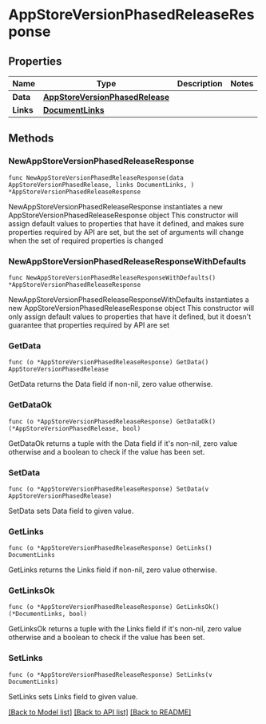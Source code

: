 # AppStoreVersionPhasedReleaseResponse

## Properties

Name | Type | Description | Notes
------------ | ------------- | ------------- | -------------
**Data** | [**AppStoreVersionPhasedRelease**](AppStoreVersionPhasedRelease.md) |  | 
**Links** | [**DocumentLinks**](DocumentLinks.md) |  | 

## Methods

### NewAppStoreVersionPhasedReleaseResponse

`func NewAppStoreVersionPhasedReleaseResponse(data AppStoreVersionPhasedRelease, links DocumentLinks, ) *AppStoreVersionPhasedReleaseResponse`

NewAppStoreVersionPhasedReleaseResponse instantiates a new AppStoreVersionPhasedReleaseResponse object
This constructor will assign default values to properties that have it defined,
and makes sure properties required by API are set, but the set of arguments
will change when the set of required properties is changed

### NewAppStoreVersionPhasedReleaseResponseWithDefaults

`func NewAppStoreVersionPhasedReleaseResponseWithDefaults() *AppStoreVersionPhasedReleaseResponse`

NewAppStoreVersionPhasedReleaseResponseWithDefaults instantiates a new AppStoreVersionPhasedReleaseResponse object
This constructor will only assign default values to properties that have it defined,
but it doesn't guarantee that properties required by API are set

### GetData

`func (o *AppStoreVersionPhasedReleaseResponse) GetData() AppStoreVersionPhasedRelease`

GetData returns the Data field if non-nil, zero value otherwise.

### GetDataOk

`func (o *AppStoreVersionPhasedReleaseResponse) GetDataOk() (*AppStoreVersionPhasedRelease, bool)`

GetDataOk returns a tuple with the Data field if it's non-nil, zero value otherwise
and a boolean to check if the value has been set.

### SetData

`func (o *AppStoreVersionPhasedReleaseResponse) SetData(v AppStoreVersionPhasedRelease)`

SetData sets Data field to given value.


### GetLinks

`func (o *AppStoreVersionPhasedReleaseResponse) GetLinks() DocumentLinks`

GetLinks returns the Links field if non-nil, zero value otherwise.

### GetLinksOk

`func (o *AppStoreVersionPhasedReleaseResponse) GetLinksOk() (*DocumentLinks, bool)`

GetLinksOk returns a tuple with the Links field if it's non-nil, zero value otherwise
and a boolean to check if the value has been set.

### SetLinks

`func (o *AppStoreVersionPhasedReleaseResponse) SetLinks(v DocumentLinks)`

SetLinks sets Links field to given value.



[[Back to Model list]](../README.md#documentation-for-models) [[Back to API list]](../README.md#documentation-for-api-endpoints) [[Back to README]](../README.md)


